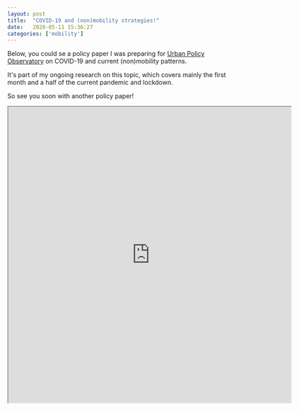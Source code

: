 ```yaml
---
layout: post
title:  "COVID-19 and (non)mobility strategies!"
date:   2020-05-11 15:36:27
categories: ['mobility']
---
```

Below, you could se a policy paper I was preparing for [Urban Policy Observatory](http://obserwatorium.miasta.pl/) on COVID-19 and current (non)mobility patterns.

It's part of my ongoing research on this topic, which covers mainly the first month and a half of the current pandemic and lockdown.

So see you soon with another policy paper!

<iframe src="https://drive.google.com/file/d/1_bhdoq6hI3UKKnBYV_42rV67-gI1rQ92/preview" width="640" height="670"></iframe>